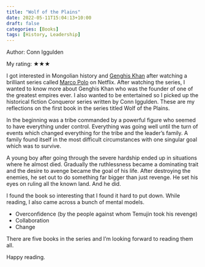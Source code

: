 ```yaml
---
title: "Wolf of the Plains"
date: 2022-05-11T15:04:13+10:00
draft: false
categories: [Books]
tags: [History, Leadership]
---
```


Author: Conn Iggulden

My rating: ★★★

I got interested in Mongolian history and [Genghis Khan](https://en.wikipedia.org/wiki/Genghis_Khan) after watching a brilliant series called [Marco Polo](<https://en.wikipedia.org/wiki/Marco_Polo_(TV_series)>) on Netflix. After watching the series, I wanted to know more about Genghis Khan who was the founder of one of the greatest empires ever. I also wanted to be entertained so I picked up the historical fiction Conqueror series written by Conn Iggulden. These are my reflections on the first book in the series titled Wolf of the Plains.

In the beginning was a tribe commanded by a powerful figure who seemed to have everything under control. Everything was going well until the turn of events which changed everything for the tribe and the leader’s family. A family found itself in the most difficult circumstances with one singular goal which was to survive.

A young boy after going through the severe hardship ended up in situations where he almost died. Gradually the ruthlessness became a dominating trait and the desire to avenge became the goal of his life. After destroying the enemies, he set out to do something far bigger than just revenge. He set his eyes on ruling all the known land. And he did.

I found the book so interesting that I found it hard to put down. While reading, I also came across a bunch of mental models.

- Overconfidence (by the people against whom Temujin took his revenge)
- Collaboration
- Change

There are five books in the series and I’m looking forward to reading them all.

Happy reading.
